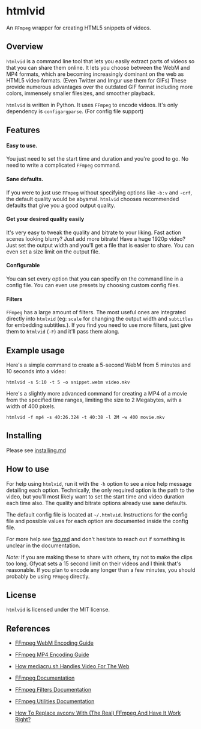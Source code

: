 # htmlvid

An `FFmpeg` wrapper for creating HTML5 snippets of videos.

## Overview

`htmlvid` is a command line tool that lets you easily extract parts of videos so that you can share them online. It lets you choose between the WebM and MP4 formats, which are becoming increasingly dominant on the web as HTML5 video formats. (Even Twitter and Imgur use them for GIFs) These provide numerous advantages over the outdated GIF format including more colors, immensely smaller filesizes, and smoother playback.

`htmlvid` is written in Python. It uses `FFmpeg` to encode videos. It's only dependency is `configargparse`. (For config file support)

## Features

#### Easy to use.

You just need to set the start time and duration and you're good to go. No need to write a complicated `FFmpeg` command.

#### Sane defaults.

If you were to just use `FFmpeg` without specifying options like `-b:v` and `-crf`, the default quality would be abysmal. `htmlvid` chooses recommended defaults that give you a good output quality.

#### Get your desired quality easily

It's very easy to tweak the quality and bitrate to your liking. Fast action scenes looking blurry? Just add more bitrate!  Have a huge 1920p video? Just set the output width and you'll get a file that is easier to share. You can even set a size limit on the output file.

#### Configurable

You can set every option that you can specify on the command line in a config file. You can even use presets by choosing custom config files.

#### Filters

`FFmpeg` has a large amount of filters. The most useful ones are integrated directly into `htmlvid` (eg: `scale` for changing the output width and `subtitles` for embedding subtitles.). If you find you need to use more filters, just give them to `htmlvid` (`-F`) and it'll pass them along.

## Example usage

Here's a simple command to create a 5-second WebM from 5 minutes and 10 seconds into a video:

    htmlvid -s 5:10 -t 5 -o snippet.webm video.mkv

Here's a slightly more advanced command for creating a MP4 of a movie from the specified time ranges, limiting the size to 2 Megabytes, with a width of 400 pixels.

    htmlvid -f mp4 -s 40:26.324 -t 40:38 -l 2M -w 400 movie.mkv

## Installing

Please see [installing.md](./installing.md)

## How to use

For help using `htmlvid`, run it with the `-h` option to see a nice help message detailing each option. Technically, the only required option is the path to the video, but you'll most likely want to set the start time and video duration each time also. The quality and bitrate options already use sane defaults.

The default config file is located at `~/.htmlvid`. Instructions for the config file and possible values for each option are documented inside the config file.

For more help see [faq.md](./faq.md) and don't hesitate to reach out if something is unclear in the documentation.

*Note:* If you are making these to share with others, try not to make the clips too long. Gfycat sets a 15 second limit on their videos and I think that's reasonable. If you plan to encode any longer than a few minutes, you should probably be using `FFmpeg` directly.

## License

`htmlvid` is licensed under the MIT license.

## References

* [FFmpeg WebM Encoding Guide](https://trac.ffmpeg.org/wiki/Encode/VP8)

* [FFmpeg MP4 Encoding Guide](https://trac.ffmpeg.org/wiki/Encode/H.264)

* [How mediacru.sh Handles Video For The Web](https://blog.mediacru.sh/2013/12/23/The-right-way-to-encode-HTML5-video.html)

* [FFmpeg Documentation](http://www.FFmpeg.org/ffmpeg-all.html#Description)

* [FFmpeg Filters Documentation](https://www.ffmpeg.org/FFmpeg-filters.html)

* [FFmpeg Utilities Documentation](https://www.ffmpeg.org/ffmpeg-utils.html)

* [How To Replace avconv With (The Real) FFmpeg And Have It Work Right?](http://askubuntu.com/questions/373322/how-to-replace-avconv-with-the-real-ffmpeg-and-have-it-work-right)

